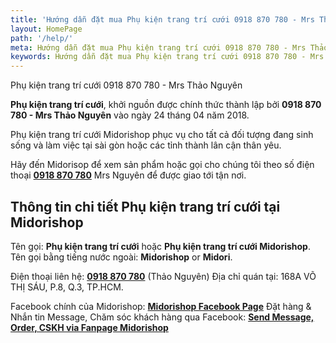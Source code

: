 ```yaml
---
title: 'Hướng dẫn đặt mua Phụ kiện trang trí cưới 0918 870 780 - Mrs Thảo Nguyên'
layout: HomePage
path: '/help/'
meta: Hướng dẫn đặt mua Phụ kiện trang trí cưới 0918 870 780 - Mrs Thảo Nguyên
keywords: Hướng dẫn đặt mua Phụ kiện trang trí cưới 0918 870 780 - Mrs Thảo Nguyên
---
```


Phụ kiện trang trí cưới 0918 870 780 - Mrs Thảo Nguyên

**Phụ kiện trang trí cưới**, khởi nguồn được chính thức thành lập bởi **0918 870 780 - Mrs Thảo Nguyên** vào ngày 24 tháng 04 năm 2018.

Phụ kiện trang trí cưới Midorishop phục vụ cho tất cả đối tượng đang sinh sống và làm việc tại sài gòn hoặc các tỉnh thành lân cận thân yêu.

Hãy đến Midorisop để xem sản phẩm hoặc gọi cho chúng tôi theo số điện thoại [**0918 870 780**](tel:+84-918-870-780) Mrs Nguyên để được giao tới tận nơi.

## Thông tin chi tiết Phụ kiện trang trí cưới tại Midorishop

Tên gọi: **Phụ kiện trang trí cưới** hoặc **Phụ kiện trang trí cưới Midorishop**.
Tên gọi bằng tiếng nước ngoài: **Midorishop** or **Midori**.

Điện thoại liên hệ: [**0918 870 780**](tel:+84918870780) (Thảo Nguyên)
Địa chỉ quán tại: 168A VÕ THỊ SÁU, P.8, Q.3, TP.HCM.

Facebook chính của Midorishop: [**Midorishop Facebook Page**](https://www.facebook.com/dotrangtricuoi)
Đặt hàng & Nhắn tin Message, Chăm sóc khách hàng qua Facebook: [**Send Message, Order, CSKH via Fanpage Midorishop**](https://www.facebook.com/dotrangtricuoi)
